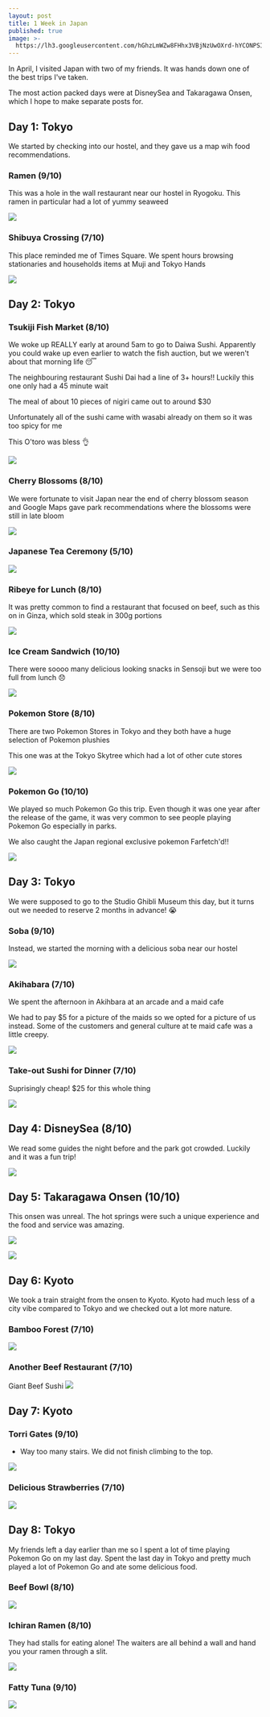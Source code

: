 ```yaml
---
layout: post
title: 1 Week in Japan
published: true
image: >-
  https://lh3.googleusercontent.com/hGhzLmWZw8FHhx3VBjNzUwOXrd-hYCONPSIZ71pbVCEHRP8cCuF0X1IXyyG3C-Xm9GJ3BpiNCHB99ahr2a0Eiu7XWu3J4fgMORvGgkUujg2XTwt7NuNpzRp3l5xu4wbK1-8lIlHbjvnx0_6xtIMl6OLv2NbVLfuM_y5gpMp0Ryi5QyhUp9IBvmjN7cb-my4a55gIW_z-vekllAyGasPozsfIUswhhUAc6YHUgxj3gjjOKkYOKYkUBNWmXCIdb184-5r0UsuDpjNc6THF-MYj-Z610fCabW1Rhebt3TAPsxsChxSgeFNGcEBIEeav3eTb08Zv-K-fO5buCUKXHav5RvmDfR2umLjr6PimjI7WwSxTAQUE6mQBT0zc39as788WCC7PzA1YCCoAOzJfNBhBxbkAGpXpwDMZ9eXY_voARTUqq9fLwqCwLr57jLaOdKtNkdSiDqwx7jYBSIxLpQzCflkzPxMtc94d81vmhsG_l5AXy8wlZ14q_D3AkS1D2tayokSMg-OpCmhi9oMEUOdiulJn-KkYRiYLf-q4ONUI8oLjHiNfZmLsD1k-fw3vid38NP-yfm2U-AbZX1BGx_rislIDITXM8iQqOP5CfdGIOHyGqOegW691LFp_QivA1Yhwc9iDodxUy909OWINvGvJX-MLoxnXv8Q1fQ=w1035-h776-no
---
```

In April, I visited Japan with two of my friends. It was hands down one of the best trips I've taken.

The most action packed days were at DisneySea and Takaragawa Onsen, which I hope to make separate posts for.

## Day 1: Tokyo
We started by checking into our hostel, and they gave us a map wih food recommendations.

### Ramen (9/10)
This was a hole in the wall restaurant near our hostel in Ryogoku. This ramen in particular had a lot of yummy seaweed

![](https://lh3.googleusercontent.com/8v_ASAtYlkUL3g81pesZO8zLmAE_qITbJsu4M_Ht-Y9ipPISDqxbBEDZDM9tM6ZvcIh1HUshWHybuHDGQS4cDPT7fRhwUhYBYJ7F58qgVEBqURF21QHZgH01N8Iq0Z9NcqQolrdb3nnpSD8I1q0BDoJkWfg5k0T3Gi7rjak3py5RJhptASDAwdrquMmRZ8nkpbvL8QyPvC2P_8PeRmSmmCQeeRo0IGVdI7HKbVllUbPb-J_oiqqmSjTB6VJQtO9smp24bRJ-ky9xJYYIlOlv-IJuUqwC8Ct1sXJfdV_qEO4mHGdPrRy5usz_OgcmN_E5306NULO91u6pqUCkOUNzBKPNOTjTCG4vqi4EN9L0ZFRr_gCx-TdC9f3T5qv9duQobplZW7PbJ9ZPkulWKRVpXLS4XM_YMJTBEC0gNiA8JiLb93bCbHvQi5Gqp2CObU-nM_Aaa75TNa_LTbflC1G7Kke1mjQGSwDNhZR-xYopNxI_i9tYFE4lyc1tby2y4qWFCn1I4MtOFjoVPf4Ih1fVLnI4vBzkuelr24Z_ncwx7gMVK0ucs95meGay_46ZYNowKS3tbihrf1YKPqNCIqmGFmcJtG6pTMaOEwYqSaq3-z_Ma7KvoTuH_2tXPivc0R6HgqnpMva-qGcguXmhdvDXJvrFYKzayeurKw=w720-h540-no)

### Shibuya Crossing (7/10)
This place reminded me of Times Square. We spent hours browsing stationaries and households items at Muji and Tokyo Hands

![](https://lh3.googleusercontent.com/4oG1V_cM7oEs_TTLpqAHzUfdRB2lEH4qTV5pGPuIl5UqYPnA8rzzQvBzvAFhla7x2LBfL7RWCH5S2jd3CIQ35ODtoAUSrAN006H6ZStjbeh5YqkXNdiYHLVkUPt9OZGODg1l3Y57wX02YNw4WTHJAAhcAgBNW07UagEuT33IpZ77fc_UtvP679qLGtLdUtma-X5mLF-d_aR17LzN-nue_2mPbmDMYamSEYb4FDx2vakSHT-q2R8-LC8ocuvmfLGCnFPC7tQrOjlOJ0Xk4zy_ve6-a7d3U1-tuhX8luzze53xoy9UW2jkb31X0yqJqStDsyTHbulwe59cPVcMfwTaBxXr3iXmiCF86CYDvg7poDH7hUPaczLPbFcdsRaSV8pwQqd-OYK95lOwsGhvtS0VEQbROPI9lJCYogojFevrJfZ1JpN722DeMTlr-ukJVQ8xLIbS9GAhwQjGOGOI8GcUmzzdBYrmrmKcHMmOPuBqOky-FU1PLXgINx6x_81Hdf32QvvUlExYCvQTuLaHh6Sh03op21AaQSHhR5z7jvU1BZ0G1KHIqoKKALPE26C2kRiScVhrdoBUowsF7ES29GLCp-JbYgfg4x-BeBJoF0OAcMkQ1hJtXfjb_9tZfscmZzoR3XTU4lpRiyu68lhnUPu_MwJbqWzwz3_n2g=w720-h540-no)

## Day 2: Tokyo
### Tsukiji Fish Market (8/10)
We woke up REALLY early at around 5am to go to Daiwa Sushi. Apparently you could wake up even earlier to watch the fish auction, but we weren't about that morning life 😴

The neighbouring restaurant Sushi Dai had a line of 3+ hours!! Luckily this one only had a 45 minute wait

The meal of about 10 pieces of nigiri came out to around $30

Unfortunately all of the sushi came with wasabi already on them so it was too spicy for me

This O'toro was bless 👌

![](https://lh3.googleusercontent.com/whTlKmiQ7ZkNRRSEhvSaloBMgmsBVng6HlsQBq-QCnDECJm5E5Yf4iC1IBcEoZ6sAqU-xDmbmNXwRK6RtWI7FvU0TfqzyXxBCgMf98IBICvvC3iZO4fHaaQ-JrhULouuSH6NDncufINoXq9ewtTqClPDk-C3MmYPbHOXpr83pkucMCa2OuhMlXgPJlzG9L5UzHpIaQN2W0Dm-MaPS9JC_tkdjlYBhzMO4-bZjlK0CZH0s1sZFi8rItu4mqYjq8S8uC6AUJuQym5IztifpjwIVoXVdruNKCqY7cyD3Cw-tco_l71wyDG-u9lcwh3KuQhOEAuM6EEn3DqXCaPLTPWL3TtNs23qNb8-HC0YuEULVITekJ0gG593EmI7xu9Tp0RH_Y0LseiTFyUgWZuKjz0UPV841qq0h1Vr3RvNcVdgyB395_q8xaixlEqk8u1VA6-kFFYInfL30R7ERQQuWqLbyyjiw7M2z43ryLDxMzumknMPXz_Xirffs6sO2l3A7apG-nzWvLnGqvk287Z7un-eZpLLVqGbpwZZCTlTsL444aYv2y8230zwV5zBd6K2SpbMlpra9GDgOD-ibK38rsQXFxDotadbotWmmktc_NnogTh9DC_7c9TUf-3ZwkQDZHgDs9GlFsLEyEZgZVOnDZ2LHGtOVVkHsV7LNA=w1035-h776-no)

### Cherry Blossoms (8/10)
We were fortunate to visit Japan near the end of cherry blossom season and Google Maps gave park recommendations where the blossoms were still in late bloom

![](https://lh3.googleusercontent.com/lNB3qKeqh5fowI2-08C4j_Zpsq-XqrSsauUjyaz0I_DOhsrE17lL7f-SG1G1JArZ_7R6pICmGNwIgOZEH2g8Dz_LpzxoVGF68vYyCXuid46NjO9YFNBQAW2y4Q1H-6lPmq_XDis0vpJT6zXFj1ggYE8JZ-gQdMfoJ5sssTW03sjnN3RFts-7vETuJ-G1yrxid37tT0b9q0DHCGDlMh9BMR3_1jO8lIJjV7UOSY49RQJvBaRFMy1GU1dSoF8AOQH0WwDrJHNSt42wj8_d2-PnNqgoCtREmbgFpqCvTWL4ikuE4YgtjcWNYKZtd_iCJynTBzW23iGEacAvwwxhUcrSMrOIoUd0rDju0DA6y_kPhXIdC1P8B7f3hISWCzlL1RCCKz8S1uQPL4byJ_rDz9Lft46V0HLmXRxs2mLVUk-XHpxZWkEu_BLc8akduPhDs6dDMXTdhyQ5BFHX7JzAbIoRNxWYUn83Yz5laC_ozA97ipwiwTiBB4p5QQYNtCbSqHE_hRHW8JAfHvezfMS3n4oO3mNLqycLyv2mqalagq2haW8x8Ezfq1EH2Tdl_k_jSFsDjtJKj6q_u_7EMH7RfLHq6s_u4E6buOi7HBktFVgDo-nTp2L4--YB7czwCAI7G_UHPuUvUdo1YgAYSjXYl3u91b6LzmnfsfjF=w412-h732-no)

### Japanese Tea Ceremony (5/10)

![](https://lh3.googleusercontent.com/VpYoIk2yp3xoEkOKmecfBXKGkjlX0EMsr4FVTQmGv18aBJu8jVRmyuIfhc_9nXsx9Uc-k7skM-ONUh3RKo_0K3EUiggYuLHffNGp9-Zl4Oo_VHXc6kzRtNCG9f40ZZ_S2IUsBk-MWhuHbBPMBooqxDmAhAc6vu8oXHqJJHTDleAfPb9r50LdjWpvjk3OMAyWIc21WpUtb5uu2F2fHblbPFT3gKGrhhYGx4DhfWIPCnWF5IQNP-Ga6lldLVGPPiUkyDku6_e0Y0oEO6KHv9V48uqVGQM2qfuJucbWBuoeOtKDUjijMXIkuVhlZQUq-Eh_ZRHDSgcJmLvDrEP5RAe6-ETCtJutbqzasbBxtkS1sMhAVrP0SabBrUIThhcRYqFy1nAWNueAuLX9hg8puRYG2_cI_T5c8dRdpb_LeF_inWIaOxdhm2SW08UHrpurrxmLP9jPs4Wxu3NNhlv4DRs4aWCHL9649VSfB7w_TQ1c5hKk-t0a_OGSIpKXeuoF_Ko2248Awj11hlDhJ82QaysiJ-nhM2nDCL5h0RmCdv_FKFwHUYuZxKmHegOi0KxZR_3hCXf_CqJ7p6dtXuay_H_2I-t1Rp30To4A_WhVKH-8ddmTbIum22nWyUKaQXnG_HpgNXlp7XPVB2xEO9PtQiP0ZzJQPdsQat8-Uw=w1035-h776-no)

### Ribeye for Lunch (8/10)
It was pretty common to find a restaurant that focused on beef, such as this on in Ginza, which sold steak in 300g portions

![](https://lh3.googleusercontent.com/C8Ke3Iphb-g2i6q4-GdyAH1q3wXjlpWzDIucR5amUysKFV9RUj9HaWub_hQTZ6FJP7I43SeclR_zc2DgGlW9s03AWSDz5CDvE-9Xb8o_JWy7RvN8_w-SM4_3MlgyMyB8KFbTpDdWkB_02nIUELaruRSVgjSUqZYfWk3rBN3u5h-IXQCNcSp5p32JzxdWk1zhgNrUgm5eOT8JN-3vNKRNLLzBLr63HQeQLi-kgLOMxYaV7QMJTyvQoW98f7KSL8L1_vmQFYNHOXvDXaYRfkpA3tCKlrtcooMUtJ5I2Vrviw5bMAM931OBvId_mjCQRh9qtoK2cuDqUpJMK2-AMNC8fjT-jXxNt_4XJBBgA28Pvu57rtD45SQ0MM9X_OEyKIVwBWSJwJKKn3CPHV6nwpgOAdIArK8-HlklSWutMoUQz1Ut0vsETJSxzdlJUpQjtLvUlIklM14jc1iRppWCEfMY-WWGOJEdaLr-Jv3PenlyAygcea4ziyl5zw8enCbjXxlLNR_8rAKROqfzCeHuVz3ZYc_fk6RggVxreFFjk5_9nq6BkK7VrQYAk_5RwFXrHF1ATrqXgCQrs3WWmxQfTJ1o2nmjUH11k7Nql2T4PP0D6R8EZNPpjXj3vRvw2J22QeywDeqoGxDLEArxQjtQZHxMoLKZokidZdVZ5g=w976-h732-no)

### Ice Cream Sandwich (10/10)
There were soooo many delicious looking snacks in Sensoji but we were too full from lunch 😞

![](https://lh3.googleusercontent.com/Lm_d1Gl_p5CdbU2xuoV4f6M7g0mK_z-cgtq_zDRPINnrBDdeD54JuY-m0ViZQQ9rzYSxhgmIHYNTkMQAygLQDjq616mmJT55aL_L5RwBihxc23b5B440nUFN8YSQpTMoiEiLXd0TFzIYkC143AggDmNVPkXwTHf1fmAZMMLf8OWmVMS0ZFaVO9wlULep9DKGdYpD50hr-X62jPxeWrddsQGRvtVzkHvacKLpoFUSR1bfZqaWbhX4vbYmYJNlxbVPh4GoeF4GLw9BF7mvFbfLhHkXP5c8v5IK8fIAfQZW7AgAKsmh4XTI-iWvkxgDfzQ7JjMsHNQrBfgZGa_yXb-tivkRp-_Uhz3A4YyclA4-WmtbpEWdd7uJ01jO8i0LQ6RSoWhw8TCvjQWe6nnal-bh-7T1NayzvitjVgq1m96iVpDlbmtYBSaZgF8xEOvcB862HdkEYoFQeLbr7J23H1hFU_YHWdRbRomo1X5DP9uYh6b6bo9zd_3-oBEjA-L4dltM4KCFGqFQ_iwyBr0FUraJyLtLYx9rnuTrm4I_8qPA-CzudE2aH3pE7eblZvyKHlZMTcs7TIPqz96GEZWe3SfvyfN8R-cr-aCrO0tQTzFL=w1035-h776-no)

### Pokemon Store (8/10)
There are two Pokemon Stores in Tokyo and they both have a huge selection of Pokemon plushies

This one was at the Tokyo Skytree which had a lot of other cute stores

![](https://lh3.googleusercontent.com/uSc94vLHVjwQa5A8lb0trfwg9l2iXmpNq8PGZ82A4ipkLYH9bc8_Eq2m4BygwpG3G1Os0lQMXQHY1YKOyeQ373eQsjvIymxsx1q4wEL0oWfwVMgtA0CTseaTHVo65yc4IcysMp6IDHE-yhmIVznKo1FxRfiJ5pf0QgnD7ONSO7lqzu_HLbe9c7yh--i9eDmUkzaAIsKtJBTR-SAN72uNcomIJ4yIGmLJ1X8qwVT0ab6PwCF-bE4RHZ93CF8XDrDP1LUIcHxlHyB_MOUxghLgFFKjIeldU2gf2IUzkchYh1z-RCogbg8rMoeZrZ6Bjy5iFYXEsHL9FAcINWi9t_XKVOr3pcyTWJIDBFgaMhD2mxOtFGfaFsP88UzathBMgumBmB-zaFyJjUGb4zn5g6HbNIMIRKDPSAju7M0uSl8pZUBqEv-g6oo0As8cJB_r7p_ndmMJkaB-JF-9z8JE2igIEgLzOub0mOYKQUkz-3q_zYe-LWMaT-Y6iEwyBnwbfUtWr6t1MM_l96uxhXEqskQ1QAavcDZxpl94bT3uUZ6Lkg9utLtHL3GaFG4J-QfWmMcWX8QkQBucZNfv8YwJXeFMrUjLq50jUGn4ZfjOLLkJN2UemsmAqIet80yA4bcdIKfqRePSOSfhdFNLiC8jp_RTxWbdEphInwYK=w437-h776-no)

### Pokemon Go (10/10)
We played so much Pokemon Go this trip. Even though it was one year after the release of the game, it was very common to see people playing Pokemon Go especially in parks.

We also caught the Japan regional exclusive pokemon Farfetch'd!!

![](https://lh3.googleusercontent.com/OJPsdC73T87kP8jXuKgwDiyOsIki1Cz1WHT208dt8Mlh9we1Ef17NzXDqS8Ow4bcxQtvGh9lIzTwqTPomCj7wd4Jon0A9k58gVHEbnpfum9wme67W4AqQpxVfnAAxRERgEfqCjnI3AGnPFsDVVLdPi0QlHCosGpd1g70r75oIeXG-stUOZqBuJSJKjPe9hELwEoCuSwjfZKIPVaBeGlRWbZreeM9lXsVpr3LOK8c6k3uEaW7MGH0Qd5ZjTfZwWKKyy4xc29z_rMLyORxdQoyBi4acaS_9zL-H2eLeQQMDL7UiRott0V8fsfCIQSzboUTAiaMTypzqs1ht4xsAfK_XMWg0e0g5dGCpMoXEmw3_1bd1sXCJ9ZRQ-GAOlB_GLxhWcmYaUYKNLv9ZxC_r18vPH3gC2CyfU0WhNn93mosk5Nk6IHDWOSWx9YpcTcWPakNd4WUMyXs2TKvo7gNYFFdw7laW7iHN2UuvQT5moKofNllsSQoCUfF_LOOEiI-As-OM9TJd4Ek6hPWRDpuUE2wjc_vcwgTudV6TJVX4goO1nc8fslwXtQW-eGSAid0q8FAQQwhFoCx4E1DhK-9RPffMru-bAG7xur4cyHlQCMrjd-nPDKzyiNUb55ZmB7Rxq9tvmzDX_-aMYDRNv4MeCfpTUaA2usMZpFo0w=w437-h776-no)

## Day 3: Tokyo
We were supposed to go to the Studio Ghibli Museum this day, but it turns out we needed to reserve 2 months in advance! 😭

### Soba (9/10)
Instead, we started the morning with a delicious soba near our hostel

![](https://lh3.googleusercontent.com/lZ2pkugQfXlMLCfN3iKVjkgyOlP0yHqtZ6H0HeW7duEJSB3PYpJ8s2k3ZXC0SPtd36yjtooDCkyKVVjqSd9bgHkth0_om72mKwY8Y6o4DznuDvKLUEh_NO6wU7DJXVXYQVmEmok5Mtzfa3m4gy-QrdhtVdLYkgQ7eq9lj6UC1MU-GrBc2rfAM-d2V5DsSWbKBZ8Gi22I_V5jVPacdV5lfSo_7airQUIUeZSBNWwMv94sRRjqYq--qLKVWEczzYPvQCRiMGUowTRzRvPZBHnkvFci7ydirJA6MXr_-r9QzTqABcjWuJebspvHsX11lfC-3uWzUYO9Y68cnVn7i_bqmDTxhki_pXAdk81lqgTfFDX-n3mJMtSGOqjke3U-p88nCr3skPFUKqOZD0O-VYfNuqjgu-XMpaRXIvUSA4Jwv_XxebO_f93G6C0u-CGcN6GuX9tMvl7fEid5WFzJDK93ldOGXtkpb0YrF7COpvldYGi0UewTcW0S5vlM2peOJvk8SV46CbTl9u60mD_rUqO3RFvm1ULwRzMqg_xFxjd_zZVZmypJZfwRU1wTTwb8tG0682SsS9VakCi8B_zmAbIuCeqTeXwl-TKzL9ow_wfU3MAfHhjzuf4b86ekBM7-Pj0F_KfNUerEXDLOdtwHiM5XXPMHy9Biu3sFwg=w1035-h776-no)

### Akihabara (7/10)
We spent the afternoon in Akihbara at an arcade and a maid cafe

We had to pay $5 for a picture of the maids so we opted for a picture of us instead. Some of the customers and general culture at te maid cafe was a little creepy.

![](https://lh3.googleusercontent.com/r-Md30-PhDkiiGwMza25ylWCTVyG-VLsfHIKvANQkWlj-yDg0DjD9As2qMmvgKmMPQqvolrJKN0aA3lJ27wpvle1C87RmHa_8kuMHoznpGIihheq4yCMaWJjfZZ7yqLa4TbZPOta6YS1nvQpSp6a7fQWbLKMAQgIk4SzhbzpX24ywqu_XrwtYH5PT9GctVD1Q4apJw8zJHJ6vc7DuIkkIs2XNX0dmo0o1UrLJd0FKSygJbNZbQkSxcH6tJPWjBvqXHwJbYr5EbCsDDPr9Xrn6KdTpyo-t_2uhaiwiTuvC4ozRqZrKmJPVwGLLpqG-OHFL-iBNLjCVv8HhL03cuGP9b6US8hLzfPhLzKhHMxC6tN6efIS9Es2eCmLkobJPwAsSZ-PpLAKv3YlRz8p1V_vBfaBCTuEIGNjgydjfbQDt0gNDlQbLfeGmFc5aysI3R7DIp3SNJzxlvxwmY61T64_EyrLYdFCsubp3jCuZaeF2IxtG-qwymoB0BR5xNWv9w9A2rOjHwf6MRCLi3VL2dHqiKXD__SJQpE_YQsv9jLkhc87xkf32dRwW0Euke5L10b28LNHABo8GqY9OttX2shSdlj8JyBbhlzs7qIxipCJ4XdmKZb3DVFWndYlq41ARci1qCsKHwEBetUJQ3H2akhEUVjxdZp1qNcAaw=w1035-h776-no)

### Take-out Sushi for Dinner (7/10)
Suprisingly cheap! $25 for this whole thing

![](https://lh3.googleusercontent.com/rFE0D6qRB-QVK0ilE53GsnUyXF5_-OUrTSw1LZjrmplMJ12tPjR0Vfb28ZEuWBJbs08FXluRj5_Ws9kJGGLCJZgaoUAkeH3Txh1euhetWs7YOj12hE9AjbmbATHITAF5UxFb9shPMRPC9D_x9elUJTnduutMJQR98yH0HQ8r5CrTdIBVVeMy1uf1a3sur-OT-cg2qsx56MZIK_z9ol3pnlxLvFMfnN74gWOGYQ2AkGvjoRkUO-yRKON43DizdT3fnNM9iwZYV4JYN5SOfwzdNGcqhsHCBz3CuJ4xss5CkG-Fnn5LV7KpycT6_hwhd3JNA-xtW2jBJnNolMYTnNcZxGEjKUWabUZql-GXjCE12egg3J3Z7s9egFIaN-qDNKREGpu3aUEZ3VhENTevZv6IcWG1FJCKMzQMcuQwRvzFZpaqiovPpYXoAMT40xJ4c8iNXKyXLJ9BTDhx9lmImrklXo5R9QKfN5c3DTm88PXoAWDWJTZzp6VZGMTj1lSnb1Mv8XxCCzIhbihy33q22mA7yHtQQoK6bc6PqXYQpD2AL6FVW1bWk2y2B5RXOi5-FyzX4Jry03ZM5mpT7RBx3hmc1jreq3R5AD_Clp1MhAScvM1hLiZO_6OqX9vUe7aNYVNPCYGQdGk7brVUDOX24vJkpkXcSLOZl_2azg=w1035-h776-no)

## Day 4: DisneySea (8/10)
We read some guides the night before and the park got crowded. Luckily and it was a fun trip!

![](https://lh3.googleusercontent.com/uOh31mAnrUXvLudMLC8aCY-xD7wd-UQYytCOA1wrBLkiEaKmlZgOMotygi2gqc6s-4hykRJF0qEKxwccY8qVPxtAm8Fai30qtDf6Tau3sVfbh1HGxfuKsOJYTCpfXS1LNKaIi4pR3HGBDskdSmRtuNAcnrydd5gnprrZa9dkQM2qbnfnVFF-IOZwed-YIzmQuHzoYu7eK-tENRvoEzls0ybtQLxp6UOBhshG4agt7BvxnhMLFnBGW6j9R0pVFLLvx_XZ48ZAPhkNKfulHIK2rHkQ5WhH8xcHWRlGnCCg_c7mhWmWXrzq1litx7v-GWjqRfyhJPPPcga-eKNJHkE5A5wYk0i_1ThP37PqDG1OJARldvYTmut_I3BzRm1zWT0-xXNsqg8Chr6fP0o1hoxJppwYiS5F_Uy3cAI1dZk0WJbpKIvL_JWadwNiCoH-ojJavxQaQi4pYgTRVRz1cwoCsweqlbKKN61-473_zlz0x9pedci6x50SpJOivw86e0y1UZ70ua_gQkTtJ-Yyn-0tiOwK6ZNceZeXM4_FzmmL3GT_RWci9TDiYTUmod3xBiP_K7yaBc9744xbV3s_8QwrA1aliONBLZpGyUCwL3DxAHhIuSh7H2BD7i4mrqSnH9hgi0EDFW9Ex_trAmaDdEXhLtS0Nr4iPxCb=w582-h776-no)

## Day 5: Takaragawa Onsen (10/10)
This onsen was unreal. The hot springs were such a unique experience and the food and service was amazing.

![](https://lh3.googleusercontent.com/OkuTPVGKKdPRb5FykO1e1yDk0OrLkTQmTLaM9ML3S33smYoPvNe9_R7lsfgAjXddonsaoRZxLaq4m3KhyUZ5Oiir9RuHMFfCoecOuEhorKxZWCDYCV-Kp-LeytmZ7dTDLNFmSP3ImbwASAPGwMJnOyjiNEzVPvlNBDpNtMQm0md-q5tgv2418_-xn3QNA0emQ6Y8RndZFBenyP5A8mNv4hsmoEPq736AAd149VfdHCOeIYtSgGrqa9bp7gSq31ixKiXJlBhdXEJLPnMP0rdOd5Mrr8bUuPU9KgupOJppZXOqhtTdq1eg06_CjFzFa50kIehqGwFMkjioHvPNyncE5PbTPta1-eusBN-JyyBwMfsvMWLM2gLSM2odQAdYAVV4m1jXB7Co0AZ4M1pD6a5EInoPiBeMmdV289THon_AWu71xTHnQJzJuRMMT69jpZYnViYSC4IwqFmVFHsFmgDNFU2lF8jA92MZZjDPgHJZngHLK28xVrJ3erfglLRaSqxPOMGGGzRHDVapGfc435LrFR0k7vrfrGT_bWm2i6DSCLEJzR-Lh43tZQskosyr1c0eHqsMj12_R2YJW-ulrAUkBp7YN_cC-EpIkizqz1mUanDwD2nfwYyEM-sUCGdnirSwepXWEagliMPoXk3oIfqnHMCPtIYxbsJ5tw=w1035-h776-no)

![](https://lh3.googleusercontent.com/yIENFKSebYaTGLs8I0E3YAaSoMNnANM2OLgkUYMtevcQireS8JpMn-gwpbXjl6-ES8Q-Cp2Pc1LGxsGF_0t51wsTfzxoYbAMGRGD34sCji3Mihs8rEqyqr5QHXfP3pTXT7uGXZBLqhUnauSiN8Q1Q467gWIVz9hx07UT9uFobIUoNe0hHU3teJ_F0pqV81Cr5VCwryNHSdjffapD-0lrYyH35qhqX3n5ONzdib_CB-CUlLne1OJ45a8wef3rHfqprMlOJTXU_2sTfiamswuYCkQ1FxgGIt3vt9dpKzxF3-A5HCp-zNQmqPB28UT1v0vcesYPBlg4IYaBQac1Z6H2tK4x4L6XmximPs0sQzHuMT5qHBL8898zs9TCLXTlZZCgKX35y09iC4VNGgBL1bpDucFZ-U5hqNeufZk7nncailvZKUm-vqGUSUQ_hRTpPXP_zpd7dzHPYgo-BkVIxJPbmHgYEhjG2zDAyt20uBnsV3c4ZfkZzH_eZiq9zLoue9xU67FWv0gi1UZxQh_RzXOP679kCMuT_QjvMjP-DbZGuD6Z05-lhHIENinpVjhJCqFy9-wk_wF-aXTaikP-nLroLzz-RcubM612sEQuw9EQG9itB1Ok944iuJXrtrTJJLz1AqTnW6-OUgnxb13JgCJv9rAyOl6i6BXEnw=w1035-h776-no)

## Day 6: Kyoto
We took a train straight from the onsen to Kyoto. Kyoto had much less of a city vibe compared to Tokyo and we checked out a lot more nature.

### Bamboo Forest (7/10)

![](https://lh3.googleusercontent.com/45uK8VJ0gaT0gi6YW45E3anv9jLiC34kLHvZtkJ1C9b8pfPCmfbYj4RHUsrKoyhtfdnrctuZOlXM5i3Ga-9lV7J5NaHj_Ax-w4ShpdZ_yiODcOeRsefZ723-y9yc1F_xbUM1QEG09ozISxr069LIMwn9W80CdpHKo7C5we7WLY6iu9KN4-tzAMlr6y4gSQ8GAfsEla8YV0vPDSzSXjieT2HH1sOfQcxH9ps1nJ_t785qBDRNnvqUryOVWC9xJxmpC1RvmbU0PqkVFAr-G_usyX-0x1tuZ95QKpQkOgTa8f9qFYDZ0TfJNR0p-AZbD0P43oDvMghlUSxDnFTfUG4cyG8bHaEYz0yA2K2FyvB5xOlnqjC3LGFuLK28b9b7HHzi-8cu3UmOm2_lfJDqiSNJzf_yLDLhVAAYZ7iUF05icRqbp_GaE81qIBo88M2K4oGJ-WEkeUF2WWmahyqZ1LYM72cFsuXtXcQIR1apblumbZAlP9sZ1ZNvzmoqLFcCo1zbQA8p5INRTtpGFhGTStP1qA_2fKFTkDY8jWzl8GNPO5RkdkTS33o1T_O3lD4Dbo-XjGzMnAi5PPipCERdJyaKqiB2cmEuFtXvkvl8QGN29nQCdScHsWnTJdh-gptMrPVLEx-pszr85IICXWUOk767rhl5OMpb6BaM0A=w582-h776-no)

### Another Beef Restaurant (7/10)

Giant Beef Sushi
![](https://lh3.googleusercontent.com/bBNZZw4JQYLzV8UX9vvGVMr-W8lBw2li0EDbjUruw1QU1kY0RJZFBLugQ8XIo1fJkODRhsSJMvVeWOvsdK6PA3crRQSWA9qw7KcgXivWpQQnq7pYvPS36qFPeccjoBAxeJf913gfK3i6P_9s1k73yQ-58m7cxqi-b2Z4OTCE4npRbprOGBAyWH6ur2NCoeR8BD73MR-wIGqHdk3B86sKm3rM5OHc5cshgmpPnTxZuBirLfGRhnmeGDVUdKR507PtSsxYi6RGrjwK4WhTmmMWu5swyBDWkI-jM9J-k1hDc0le6dDg6xOjDyJjOay-uE4L-O2K0IV1Spd2ZhfnnNPXZO4R7b33WuXQ6MpU5DNdnquWqPp0ZmqiBct8bbPeFkG_wrsoMHaLhdJnz_6y4y7AxylPflsWhx9_YwUHVQoTRbLeEdMOX1ww4Vdwo5e3VzhKAncFYQC3arNcQUoVNwADiPoRybrlleoN-fW5phXcqb-74ZNgIWsV-3XAS00ZNNo3b2SwRlz90APON9FsnVeAdBMIVQ4tCUn_S7zhEiUcjvnDmzY8Gewwj0VAUkFDXU-m0iO5xNuj2pviIli78sys1QcTCsExPDrtKClsawRxHGo_PJzqIi-v_1KB8gxCAzSzqUkluY05xQ5dKRSTFSCr8e6hi-3L7bKD-A=w1035-h776-no)


## Day 7: Kyoto

### Torri Gates (9/10)
* Way too many stairs. We did not finish climbing to the top.

![](https://lh3.googleusercontent.com/zEuZc9LKnS4YgOqaaoTlksMuMHlGedyVdr2gUB_IFEw3aSMFWRYkoS1VyECybH3ADn6M6_cMvhPe3bPcga7dVXVA9IjO-VZVIMQRElTefFFuAEWHSbV8rXJQDQ93fVoG4misbSed7w06DDkkzNhoiApUz_dreeMWe_14ES-icCaFfQ7_LjT_Bt2q0tp6uGvt_-ZQht_z6pjsxMUXz8ZFQ7ypmhTxnmLngCQ_6Mzw2NQn3YDXD_dRUDr9c7uC8CMj8twyFgZHZ6C8gyOvT4EGCr_guNi8wYPNGVeFzbba7o19ZeXap5THXLrPmtBWGU_-UDe63z7cNuDPzJfYxOjE1UBaMxgY0ou6SRyF1-o589UETlHRJUYosNUqoR6P3YLOD1vNoiyHkwP4A26yO_5nwCG2aJXtZA4jtFQvQUWtbBRrN1cTUeEbbkk30dlRHGfTACKVS-3oteqxyl9x7c9gjwoBKfzkG2akCyCqpfRi0_ldCan3RRxQhayXY13_E9ygGOPPLaz2QjPwwvQtIIz6kZKxsq10bNt-n8QspkTjjaeS0aEzuQ5BFteD3nOGzWWcAwg6TpEnXJeunUaU-1-K3qkoibTuaEv3FT0kupTWvLce7EVulTUE9tvEMZ7jTi98zQ3NNyC2FmAj0bNPI5DvLoYttg5ympbWSw=w582-h776-no)

### Delicious Strawberries (7/10)

![](https://lh3.googleusercontent.com/LLYd0p4lKAEj2LaLmTWaXU81VVGLmIDKyOl7pqVHNoWyQytlbjYu3rkXii0N6q8alKVAu6jQtITn6EuYKHj8juUY4cwnKqHKz7StZhZ1PlypJ8Z_B1-_w5QAAzoO3yVDYWlwxlEVanA9BlBZj8xEbnXMAn1ISNhlUkZGwPfD2bbbCJwV2L9KGeJKVV3YprAPJvqw36uz_NOOe4JAiH9tvETgC8-_EUdBK1Iyu1PR4b0SK6XHWBEXflSKLUBYp1wtBzvMp8u_D7fB3zGBscevLHhdycREGy18Z4rq9oxRbxvtJtuTwI_jwxxqyGWN8Kk634bM1BrsqB-A6SHGxJU8rZMxxusBlMYAMOo11UUxGOzZTGMRrDekBC-SJdCgT3RfjSUawN9XvEI1Qbqid9q5adnJlR40mBqXN9AoT78VWHEZvEJ8GybmNQwjBgRt7hSjSkZJKXD9PNH_5KXHJCjLJgxPFneZsKwqwTCv2UzxsDZrzRUQReO3HPsQJnDS29NiqB90BPICNQmJMBe72EyyPdhZWSYCjODPboUAPuZ-zgyyFpu03b3-g231lgJMwtN59GaXUb5p5jLLnfdSMFVCUrgBXR8eGSQRL6P2SqnRWlbRSU119jNhU8RDoMm_K6b3s9ZiJp5Z7a1J848c5JZa13qOSWzwjZG8=w582-h776-no)

## Day 8: Tokyo
My friends left a day earlier than me so I spent a lot of time playing Pokemon Go on my last day. Spent the last day in Tokyo and pretty much played a lot of Pokemon Go and ate some delicious food.

### Beef Bowl (8/10)

![](https://lh3.googleusercontent.com/7y2yz5ng0YYfBKAF9XaFaeccDFsHGfW94KrR_3QXx8KA0TeH0dJxBpZOlelD5ATEIijhdXbCGDPpYyIluky39VhsEL1YvwbSHMD82x2FCbUCkLufraxgLsblsuML8CeTtSgxv7B1rbD1WoChWLF1AvFzjyOiuLIPzy8aIqwMJ0Zi_IHBUqV9imTWshpqUEigv5FZS8MwIe8GMJda-Vt8gCPnCQXqnp1Pbd17TXyz20KgCTeVxJ-5Co6gWO4xN6rMDTGE3y78HairDY_X3Nwyav3wXC-9T1rC8a43c9rl2Kcj2_g2aHyybnKLh2SutTacSSVylrDnCH_FI4jCzc9AC664rL3HfiJzJckE61HePJQzo8SHiByVLZ23g3G1Q1DlAJrRLvqCbeMF0TloVVmsKOW850xNBu5IkZ-cXTt1nzOVnMNifQZWZl2KwpGq1ksOMbh4Z_-sdQjqp1HLgFtGswUVFLtWrr8hhXexS7jW06F62xF-TAUCHwLQcNExbyGxS7xNqBxaA9vr75_kzuJV2QSWg_K1gA1Q5qI_lr5GkvBF9qwbytlyKTnxMlZ68d8uLnELKCZFt_IRdHvmGUKgJXUtbb4Ff4FZEXpyo30UVmOD_k-MNqK4LemhW60GA11OD8JrcMY96zRhG7buSFTth7ZNG85O0IPaiQ=w1035-h776-no)

### Ichiran Ramen (8/10)
They had stalls for eating alone! The waiters are all behind a wall and hand you your ramen through a slit.

![](https://lh3.googleusercontent.com/tNlu-uhRI88CIEQupAb8txD2Fv9RbtcxZz8fXf9GDwoHZMYf9ZlcOLQ9qtx0suPiAZR1M5L7yiZjzgA1JA1Lm_Cdm0CyVH9T6gNsDLreq5yCIz3qUIeXbGwM81hig4BhzHKCRICGYkuGfQanP2ide9ExRnaYab7emuIj1354wnNrrb-qOlGha5fXuawQ4CsHtV5HZ0718kjPM_JVlY7MtYGQHSnbuDofRkuAdo7L70jUAPDfGX4jH5Ert1PvrMYCAfs7HMKjuzYRjOt7FUZ7HFEBbGJUqxxMsz-SC3E0YBXG2x536rrqC_1xGddpk8uV19nsbgJXSQnOZnWbHtbGDWCBD_Y2mKRoGcv5E6IdryonG69YExdEOCKGe_Sf1y0_cRTVi09chfsS87JwxKgWWHNSdk2_YMm3h88vmqjliaVbNPGFjYiGPuK2Ym_InFYm8vH5AIuJkN6pw9VosoPW8oqDm1VUwXhSlcuock8QjdlHD7AlJorLTHr4RQRFX6BlxyPOFG-ZSuVjaEe8AcUcLJ3YRhvp8UTerRxBGwe6aNIbkJvbDBIZrvv34EpKROmeToLbJs69AaGiSS8Ts89m3jHHodHwroIFPxRbi3gHzHJkjmcmHVpQFzuHQOkSWMP-v0P01d6_3wGPUMNHWa5lE2LAYGFI7x1rQw=w582-h776-no)

### Fatty Tuna (9/10)

![](https://lh3.googleusercontent.com/opEo4ItFINMwnf8ZcVNGgfjwf1gdvw7iHBi7gSQf7l4IqF_M79fOFPar_YH4jA9UcE0rTFrovQGe2nlPC5UK3Rqdm6oeZTDBRFSYQ8cAmeaXWp1r8kkYpsyOpupWcM9APRfXMSMq_v5OzLDJCQ84pWJzxCIYTE2MC5zLfcUH4DdwyV8DX2Aq9etUdJ-mcf3c2IskSzQn9SzfPqP2R6tXJJD0n_cTqAlL1iMh-l05jDLeW6KrvRUg2H8GNdGthN_EcYJZHCo7NQ1XTBkHphkQBr_-6oJ_WQ8Pe28SnuBbPSXIuqhjovum4055XvkkcdMfmMSLDo37TAdGjVtL86XomGI0sOdrSjwaTpAldoCvmVgIZ9-qfwrNLdqISLNnGTgMb3UhegmCwEcCtcy7Kipyv-wPr_6MGJzCYmjNw23-0EOvVQEJSebMMFbNmZgQAKqjFIBoxVoAnX4n86WwYW91PGMZVszjWGxqZ72EZwo77Zr7ixrdZq2bOSvxJjLHwqNYGvK7uG3hE7wL2-sbdp5LakXdn7a375L4wDlIBhIFQ7WRqk6QzWs4_QvQUhLNcr7xrdMPfcS7SeG7WNPYjupw3eE4p3XeElA6Df4egRtrVD_FIeD84mbcp0QP4LnE1pg5s0GYHtIliJPAJtTXoaTi5tmr6S_xavAsdQ=w582-h776-no)
